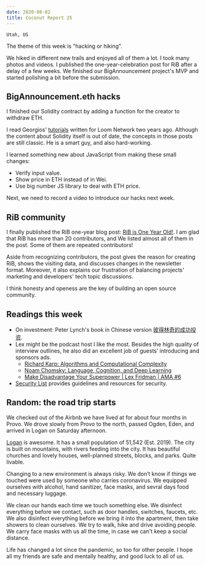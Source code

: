```yaml
---
date: 2020-08-02
title: Coconut Report 25
---
```


`Utah, US`

The theme of this week is "hacking or hiking".

We hiked in different new trails and enjoyed all of them a lot.
I took many photos and videos. 
I published the one-year-celebration post for RiB 
after a delay of a few weeks.
We finished our BigAnnouncement project's MVP 
and started polishing a bit before the submission.


## BigAnnouncement.eth hacks

I finished our Solidity contract by adding a function 
for the creator to withdraw ETH.

I read Georgios' [tutorials][article-georgios] written for Loom Network two years ago. 
Although the content about Solidity itself is out of date,
the concepts in those posts are still classic.
He is a smart guy, and also hard-working.

I learned something new about JavaScript from making these small changes:
- Verify input value.
- Show price in ETH instead of in Wei.
- Use big number JS library to deal with ETH price.

Next, we need to record a video to introduce our hacks next week.

[article-georgios]: https://medium.com/loom-network/how-to-secure-your-smart-contracts-6-solidity-vulnerabilities-and-how-to-avoid-them-part-2-730db0aa4834


## RiB community

I finally published the RiB one-year blog post: [RiB is One Year Old!][rib-one-year].
I am glad that RiB has more than 20 contributors, and 
We listed almost all of them in the post. 
Some of them are repeated contributors!

Aside from recognizing contributors,
the post gives the reason for creating RiB,
shows the visiting data, and discusses changes in the newsletter format. 
Moreover, it also explains our frustration of
balancing projects' marketing and developers' tech topic discussions. 

I think honesty and openess are the key of building an open source community.

[rib-one-year]: https://rustinblockchain.org/blogposts/2020-07-30-rib-is-one-year-old/

## Readings this week

- On investment: Peter Lynch's book in Chinese version [彼得林奇的成功投资][book-peter].
- Lex might be the podcast host I like the most.
  Besides the high quality of interview outlines,
  he also did an excellent job of guests’ introducing and sponsors ads. 
  - [Richard Karp: Algorithms and Computational Complexity][podcast-lex-richard]
  - [Noam Chomsky: Language, Cognition, and Deep Learning][podcast-lex-noam]
  - [Make Disadvantage Your Superpower | Lex Fridman | AMA #6][podcast-lex-ama]
- [Security List][security-repo] provides guidelines and resources for security.

[book-peter]: https://www.amazon.cn/dp/B076Q9RJC6
[podcast-lex-richard]: https://www.youtube.com/watch?v=KllCrlfLuzs
[podcast-lex-noam]: https://www.youtube.com/watch?v=cMscNuSUy0I
[podcast-lex-ama]: https://www.youtube.com/watch?v=pXEl0R1BX-g
[security-repo]: https://security-list.js.org/

## Random: the road trip starts

We checked out of the Airbnb we have lived at
for about four months in Provo.
We drove slowly from Provo to the north, passed Ogden, Eden,
and arrived in Logan on Saturday afternoon.

[Logan][logan-wiki] is awesome. 
It has a small population of 51,542 (Est. 2019).
The city is built on mountains, with rivers feeding into the city. 
It has beautiful churches and lovely houses, 
well-planned streets, blocks, and parks. 
Quite livable. 

Changing to a new environment is always risky.
We don’t know if things we touched were used by someone who carries coronavirus.
We equipped ourselves with alcohol, hand sanitizer, face masks,
and sevral days food and necessary luggage.

We clean our hands each time we touch something else.
We disinfect everything before we contact, such as door handles, switches, faucets, etc.
We also disinfect everything before we bring it into the apartment, 
then take showers to clean ourselves. 
We try to walk, hike and drive avoiding people. 
We carry face masks with us all the time, in case 
we can't keep a social distance.

Life has changed a lot since the pandemic, so too for other people.
I hope all my friends are safe and mentally healthy,
and good luck to all of us.

[logan-wiki]: https://en.wikipedia.org/wiki/Logan%2C_Utah

